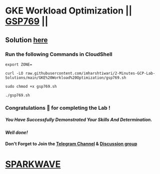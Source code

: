 # GKE Workload Optimization || [GSP769](https://www.cloudskillsboost.google/focuses/15706?parent=catalog) ||

## Solution [here](https://youtu.be/GQwdfE9AZeU)

### Run the following Commands in CloudShell

```
export ZONE=
```
```
curl -LO raw.githubusercontent.com/imharshtiwari/2-Minutes-GCP-Lab-Solutions/main/GKE%20Workload%20Optimization/gsp769.sh

sudo chmod +x gsp769.sh

./gsp769.sh
```

### Congratulations 🎉 for completing the Lab !

##### *You Have Successfully Demonstrated Your Skills And Determination.*

#### *Well done!*

#### Don't Forget to Join the [Telegram Channel](https://t.me/sparkwave.01) & [Discussion group](https://t.me/sparkwave.01chats)

# [SPARKWAVE](https://www.youtube.com/@sparkwave.01)
